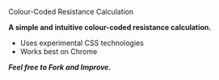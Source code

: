 Colour-Coded Resistance Calculation

**A simple and intuitive colour-coded resistance calculation.**

- Uses experimental CSS technologies
- Works best on Chrome

**_Feel free to Fork and Improve._**